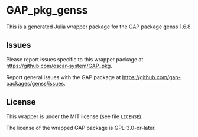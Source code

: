 # GAP_pkg_genss

This is a generated Julia wrapper package for the GAP package genss 1.6.8.

## Issues

Please report issues specific to this wrapper package at <https://github.com/oscar-system/GAP_pkg>.

Report general issues with the GAP package at <https://github.com/gap-packages/genss/issues>.

## License

This wrapper is under the MIT license (see file `LICENSE`).

The license of the wrapped GAP package is GPL-3.0-or-later.
